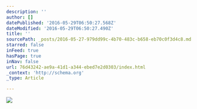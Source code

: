 ```yaml
---
description: ''
author: []
datePublished: '2016-05-29T06:50:27.568Z'
dateModified: '2016-05-29T06:50:27.490Z'
title: ''
sourcePath: _posts/2016-05-27-979dd99c-4b70-483c-b658-eb70c0f3d4c8.md
starred: false
inFeed: true
hasPage: true
inNav: false
url: 76d43242-ae9a-41d1-a344-ebed7e2d0303/index.html
_context: 'http://schema.org'
_type: Article

---
```

![](https://the-grid-user-content.s3-us-west-2.amazonaws.com/c3431bd6-6a30-4529-9cbe-5d83847df705.jpg)